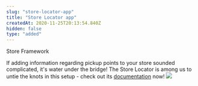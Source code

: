 ```yaml
---
slug: "store-locator-app"
title: "Store Locator app"
createdAt: 2020-11-25T20:13:54.840Z
hidden: false
type: "added"
---
```


<span class="badge" id="store-framework">Store Framework</span>

If adding information regarding pickup points to your store sounded complicated, it's water under the bridge! The Store Locator is among us to untie the knots in this setup - check out its [documentation](https://vtex.io/docs/components/all/vtex.store-locator/) now!
![](https://cdn.jsdelivr.net/gh/vtexdocs/dev-portal-content@readme-docs/docs/release-notes/66776c2-store-list_12.png)
